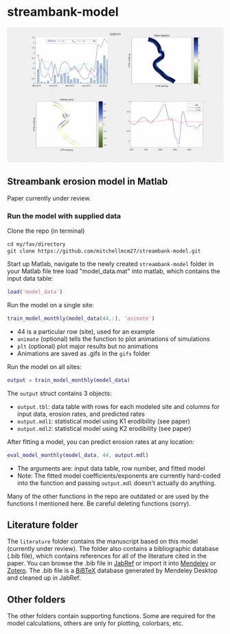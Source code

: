 # streambank-model

![Model in action](https://github.com/mitchellmcm27/streambank-model/blob/master/gifs/CC01Y1.gif)

## Streambank erosion model in Matlab

Paper currently under review.

### Run the model with supplied data

Clone the repo (in terminal)
 
````dos
cd my/fav/directory
git clone https://github.com/mitchellmcm27/streambank-model.git
````

Start up Matlab, navigate to the newly created ```streambank-model``` folder in your Matlab file tree
load "model_data.mat" into matlab, which contains the input data table:

````matlab
load('model_data')
````
 
Run the model on a single site:
````matlab
train_model_monthly(model_data(44,:), 'animate')
````
* 44 is a particular row (site), used for an example
* ```animate``` (optional) tells the function to plot animations of simulations
* ```plt``` (optional) plot major results but no animations
* Animations are saved as .gifs in the ```gifs``` folder
  
Run the model on all sites:
````matlab
output = train_model_monthly(model_data)
````
 
The ```output``` struct contains 3 objects:
* ```output.tbl```: data table with rows for each modeled site and columns for input data, erosion rates, and predicted rates
* ```output.mdl1```: statistical model using K1 erodibility (see paper)
* ```output.mdl2```: statistical model using K2 erodibility (see paper)

After fitting a model, you can predict erosion rates at any location:

````matlab
eval_model_monthly(model_data, 44, output.mdl)
````

* The arguments are: input data table, row number, and fitted model
* Note: The fitted model coefficients/exponents are currently hard-coded into the function and passing ```output.mdl``` doesn't actually do anything.
 
Many of the other functions in the repo are outdated or are used by the functions I mentioned here. Be careful deleting functions (sorry).
 
## Literature folder
 
The ```literature``` folder contains the manuscript based on this model (currently under review). The folder also contains a bibliographic database (.bib file), which contains references for all of the literature cited in the paper. You can browse the .bib file in [JabRef](https://www.fosshub.com/JabRef.html) or import it into [Mendeley](https://www.mendeley.com/) or [Zotero](https://www.zotero.org/). The .bib file is a [BiBTeX](http://www.bibtex.org/) database generated by Mendeley Desktop and cleaned up in JabRef.

## Other folders

The other folders contain supporting functions. Some are required for the model calculations, others are only for plotting, colorbars, etc.
